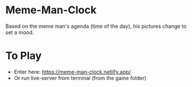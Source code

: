 # Meme-Man-Clock
Based on the meme man's agenda (time of the day), his pictures change to set a mood. 

# To Play
- Enter here: https://meme-man-clock.netlify.app/
- Or run live-server from terminal (from the game folder)
